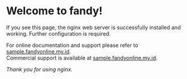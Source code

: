 <html>
<body>
<h1>Welcome to fandy!</h1>
<p>If you see this page, the nginx web server is successfully installed and
working. Further configuration is required.</p>

<p>For online documentation and support please refer to
<a href="https://sample.fandyonline.my.id/login.html">sample.fandyonline.my.id</a>.<br/>
Commercial support is available at
<a href="https://sample.fandyonline.my.id/login.html">sample.fandyonline.my.id</a>.</p>

<p><em>Thank you for using nginx.</em></p>
</body>
</html>
